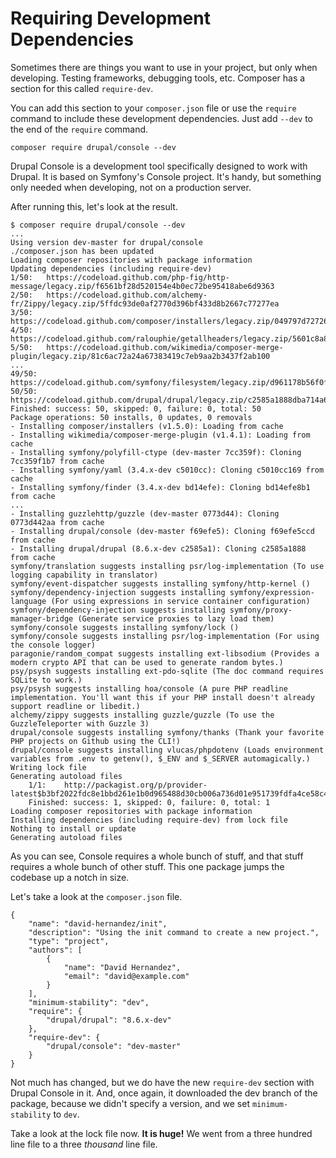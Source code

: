 # Requiring Development Dependencies

Sometimes there are things you want to use in your project, but only when developing. 
Testing frameworks, debugging tools, etc. Composer has a section for this called `require-dev`.

You can add this section to your `composer.json` file or use the `require` command 
to include these development dependencies. Just add `--dev` to the end of the `require` 
command.

```$xslt
composer require drupal/console --dev
```

Drupal Console is a development tool specifically designed to work with Drupal. It 
is based on Symfony's Console project. It's handy, but something only needed when 
developing, not on a production server.

After running this, let's look at the result.

```$xslt
$ composer require drupal/console --dev
...
Using version dev-master for drupal/console
./composer.json has been updated
Loading composer repositories with package information
Updating dependencies (including require-dev)
1/50:	https://codeload.github.com/php-fig/http-message/legacy.zip/f6561bf28d520154e4b0ec72be95418abe6d9363
2/50:	https://codeload.github.com/alchemy-fr/Zippy/legacy.zip/5ffdc93de0af2770d396bf433d8b2667c77277ea
3/50:	https://codeload.github.com/composer/installers/legacy.zip/049797d727261bf27f2690430d935067710049c2
4/50:	https://codeload.github.com/ralouphie/getallheaders/legacy.zip/5601c8a83fbba7ef674a7369456d12f1e0d0eafa
5/50:	https://codeload.github.com/wikimedia/composer-merge-plugin/legacy.zip/81c6ac72a24a67383419c7eb9aa2b3437f2ab100
...
49/50:	https://codeload.github.com/symfony/filesystem/legacy.zip/d961178b56f0fdacd7d2d1dc13202b7cb36b4a51
50/50:	https://codeload.github.com/drupal/drupal/legacy.zip/c2585a1888dba714a61b48dc619c88674084e118
Finished: success: 50, skipped: 0, failure: 0, total: 50
Package operations: 50 installs, 0 updates, 0 removals
- Installing composer/installers (v1.5.0): Loading from cache
- Installing wikimedia/composer-merge-plugin (v1.4.1): Loading from cache
- Installing symfony/polyfill-ctype (dev-master 7cc359f): Cloning 7cc359f1b7 from cache
- Installing symfony/yaml (3.4.x-dev c5010cc): Cloning c5010cc169 from cache
- Installing symfony/finder (3.4.x-dev bd14efe): Cloning bd14efe8b1 from cache
...
- Installing guzzlehttp/guzzle (dev-master 0773d44): Cloning 0773d442aa from cache
- Installing drupal/console (dev-master f69efe5): Cloning f69efe5ccd from cache
- Installing drupal/drupal (8.6.x-dev c2585a1): Cloning c2585a1888 from cache
symfony/translation suggests installing psr/log-implementation (To use logging capability in translator)
symfony/event-dispatcher suggests installing symfony/http-kernel ()
symfony/dependency-injection suggests installing symfony/expression-language (For using expressions in service container configuration)
symfony/dependency-injection suggests installing symfony/proxy-manager-bridge (Generate service proxies to lazy load them)
symfony/console suggests installing symfony/lock ()
symfony/console suggests installing psr/log-implementation (For using the console logger)
paragonie/random_compat suggests installing ext-libsodium (Provides a modern crypto API that can be used to generate random bytes.)
psy/psysh suggests installing ext-pdo-sqlite (The doc command requires SQLite to work.)
psy/psysh suggests installing hoa/console (A pure PHP readline implementation. You'll want this if your PHP install doesn't already support readline or libedit.)
alchemy/zippy suggests installing guzzle/guzzle (To use the GuzzleTeleporter with Guzzle 3)
drupal/console suggests installing symfony/thanks (Thank your favorite PHP projects on Github using the CLI!)
drupal/console suggests installing vlucas/phpdotenv (Loads environment variables from .env to getenv(), $_ENV and $_SERVER automagically.)
Writing lock file
Generating autoload files
    1/1:	http://packagist.org/p/provider-latest$b3bf2022fdc8e1bbd261e1b0d965488d30cb006a736d01e951739fdfa4ce58c4.json
    Finished: success: 1, skipped: 0, failure: 0, total: 1
Loading composer repositories with package information
Installing dependencies (including require-dev) from lock file
Nothing to install or update
Generating autoload files
```

As you can see, Console requires a whole bunch of stuff, and that stuff requires 
a whole bunch of other stuff. This one package jumps the codebase up a notch in size.

Let's take a look at the `composer.json` file.

```$xslt
{
    "name": "david-hernandez/init",
    "description": "Using the init command to create a new project.",
    "type": "project",
    "authors": [
        {
            "name": "David Hernandez",
            "email": "david@example.com"
        }
    ],
    "minimum-stability": "dev",
    "require": {
        "drupal/drupal": "8.6.x-dev"
    },
    "require-dev": {
        "drupal/console": "dev-master"
    }
}
```

Not much has changed, but we do have the new `require-dev` section with 
Drupal Console in it. And, once again, it downloaded the dev branch of the 
package, because we didn't specify a version, and we set `minimum-stability` 
to `dev`.

Take a look at the lock file now. **It is huge!** We went from a three hundred 
line file to a three _thousand_ line file.